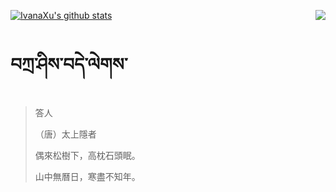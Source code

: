 [![IvanaXu's github stats](https://github-readme-stats.vercel.app/api?username=IvanaXu&show_icons=true&theme=vue-dark)](https://github.com/anuraghazra/github-readme-stats)
<img align="right" src="https://github-readme-stats.vercel.app/api/top-langs/?username=IvanaXu&langs_count=3&theme=graywhite" />
# བཀྲ་ཤིས་བདེ་ལེགས་
> 答人
> 
> （唐）太上隱者
> 
> 偶來松樹下，高枕石頭眠。
> 
> 山中無曆日，寒盡不知年。
>